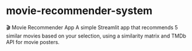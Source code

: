 # movie-recommender-system
🎬 Movie Recommender App A simple Streamlit app that recommends 5 similar movies based on your selection, using a similarity matrix and TMDb API for movie posters.
